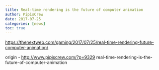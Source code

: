 ```yaml
---
title: Real-time rendering is the future of computer animation
author: PipisCrew
date: 2017-07-25
categories: [news]
toc: true
---
```


https://thenextweb.com/gaming/2017/07/25/real-time-rendering-future-computer-animation/

origin - http://www.pipiscrew.com/?p=9329 real-time-rendering-is-the-future-of-computer-animation